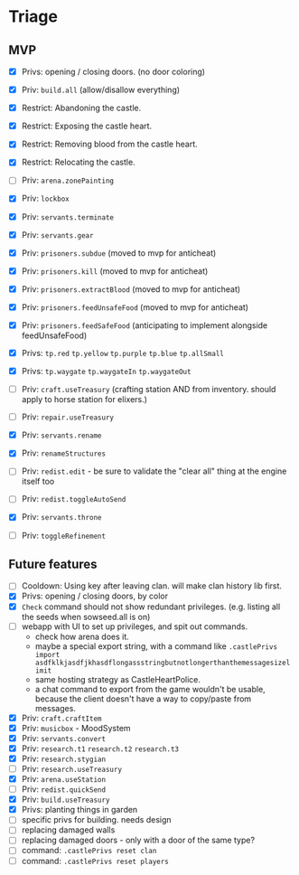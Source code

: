 # Triage

## MVP

- [x] Privs: opening / closing doors. (no door coloring)
- [x] Priv: `build.all` (allow/disallow everything)
- [x] Restrict: Abandoning the castle.
- [x] Restrict: Exposing the castle heart.
- [x] Restrict: Removing blood from the castle heart.
- [x] Restrict: Relocating the castle.
- [ ] Priv: `arena.zonePainting`
- [x] Priv: `lockbox`
- [x] Priv: `servants.terminate`
- [x] Priv: `servants.gear`
- [x] Priv: `prisoners.subdue` (moved to mvp for anticheat)
- [x] Priv: `prisoners.kill` (moved to mvp for anticheat)
- [x] Priv: `prisoners.extractBlood` (moved to mvp for anticheat)
- [x] Priv: `prisoners.feedUnsafeFood` (moved to mvp for anticheat)
- [x] Priv: `prisoners.feedSafeFood` (anticipating to implement alongside feedUnsafeFood)
- [x] Privs: `tp.red` `tp.yellow` `tp.purple` `tp.blue` `tp.allSmall`
- [x] Privs: `tp.waygate` `tp.waygateIn` `tp.waygateOut`
- [ ] Priv: `craft.useTreasury` (crafting station AND from inventory. should apply to horse station for elixers.)
- [ ] Priv: `repair.useTreasury`
- [x] Priv: `servants.rename`
- [x] Priv: `renameStructures`
- [ ] Priv: `redist.edit` - be sure to validate the "clear all" thing at the engine itself too
- [ ] Priv: `redist.toggleAutoSend`
- [x] Priv: `servants.throne`
- [ ] Priv: `toggleRefinement`


## Future features

- [ ] Cooldown: Using key after leaving clan. will make clan history lib first.
- [x] Privs: opening / closing doors, by color
- [x] `Check` command should not show redundant privileges. (e.g. listing all the seeds when sowseed.all is on)
- [ ] webapp with UI to set up privileges, and spit out commands.
  - check how arena does it.
  - maybe a special export string, with a command like `.castlePrivs import asdfklkjasdfjkhasdflongassstringbutnotlongerthanthemessagesizelimit`
  - same hosting strategy as CastleHeartPolice.
  - a chat command to export from the game wouldn't be usable, because the client doesn't have a way to copy/paste from messages.
- [x] Priv: `craft.craftItem`
- [x] Priv: `musicbox` - MoodSystem
- [x] Priv: `servants.convert`
- [x] Priv: `research.t1` `research.t2` `research.t3`
- [x] Priv: `research.stygian`
- [ ] Priv: `research.useTreasury`
- [x] Priv: `arena.useStation`
- [ ] Priv: `redist.quickSend`
- [x] Priv: `build.useTreasury`
- [x] Privs: planting things in garden
- [ ] specific privs for building. needs design
- [ ] replacing damaged walls
- [ ] replacing damaged doors - only with a door of the same type?
- [ ] command: `.castlePrivs reset clan`
- [ ] command: `.castlePrivs reset players`